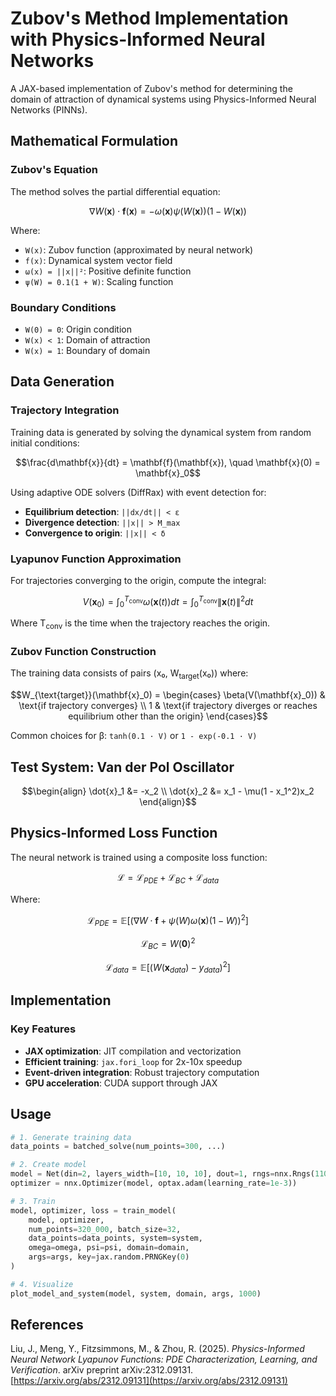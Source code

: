 # Zubov's Method Implementation with Physics-Informed Neural Networks

A JAX-based implementation of Zubov's method for determining the domain of attraction of dynamical systems using Physics-Informed Neural Networks (PINNs).

## Mathematical Formulation

### Zubov's Equation

The method solves the partial differential equation:

$$\nabla W(\mathbf{x}) \cdot \mathbf{f}(\mathbf{x}) = -\omega(\mathbf{x}) \psi(W(\mathbf{x}))(1 - W(\mathbf{x}))$$

Where:
- `W(x)`: Zubov function (approximated by neural network)
- `f(x)`: Dynamical system vector field  
- `ω(x) = ||x||²`: Positive definite function
- `ψ(W) = 0.1(1 + W)`: Scaling function

### Boundary Conditions

- `W(0) = 0`: Origin condition
- `W(x) < 1`: Domain of attraction
- `W(x) = 1`: Boundary of domain

## Data Generation

### Trajectory Integration

Training data is generated by solving the dynamical system from random initial conditions:

$$\frac{d\mathbf{x}}{dt} = \mathbf{f}(\mathbf{x}), \quad \mathbf{x}(0) = \mathbf{x}_0$$

Using adaptive ODE solvers (DiffRax) with event detection for:

- **Equilibrium detection**: `||dx/dt|| < ε`
- **Divergence detection**: `||x|| > M_max`
- **Convergence to origin**: `||x|| < δ`

### Lyapunov Function Approximation

For trajectories converging to the origin, compute the integral:

$$V(\mathbf{x}_0) = \int_0^{T_{\text{conv}}} \omega(\mathbf{x}(t)) dt = \int_0^{T_{\text{conv}}} \|\mathbf{x}(t)\|^2 dt$$

Where T<sub>conv</sub> is the time when the trajectory reaches the origin.

### Zubov Function Construction

The training data consists of pairs (x₀, W<sub>target</sub>(x₀)) where:

$$W_{\text{target}}(\mathbf{x}_0) = \begin{cases}
\beta(V(\mathbf{x}_0)) & \text{if trajectory converges} \\
1 & \text{if trajectory diverges or reaches equilibrium other than the origin}
\end{cases}$$

Common choices for β: `tanh(0.1 · V)` or `1 - exp(-0.1 · V)`

## Test System: Van der Pol Oscillator

$$\begin{align}
\dot{x}_1 &= -x_2 \\
\dot{x}_2 &= x_1 - \mu(1 - x_1^2)x_2
\end{align}$$

## Physics-Informed Loss Function

The neural network is trained using a composite loss function:

$$\mathcal{L} = \mathcal{L}_{PDE} + \mathcal{L}_{BC} + \mathcal{L}_{data}$$

Where:

$$\mathcal{L}_{PDE} = \mathbb{E}\left[(\nabla W \cdot \mathbf{f} + \psi(W)\omega(\mathbf{x})(1-W))^2\right]$$

$$\mathcal{L}_{BC} = W(\mathbf{0})^2$$

$$\mathcal{L}_{data} = \mathbb{E}\left[(W(\mathbf{x}_{data}) - y_{data})^2\right]$$

## Implementation

### Key Features

- **JAX optimization**: JIT compilation and vectorization
- **Efficient training**: `jax.fori_loop` for 2x-10x speedup
- **Event-driven integration**: Robust trajectory computation
- **GPU acceleration**: CUDA support through JAX

## Usage

```python
# 1. Generate training data
data_points = batched_solve(num_points=300, ...)

# 2. Create model
model = Net(din=2, layers_width=[10, 10, 10], dout=1, rngs=nnx.Rngs(1100))
optimizer = nnx.Optimizer(model, optax.adam(learning_rate=1e-3))

# 3. Train
model, optimizer, loss = train_model(
    model, optimizer, 
    num_points=320_000, batch_size=32,
    data_points=data_points, system=system, 
    omega=omega, psi=psi, domain=domain, 
    args=args, key=jax.random.PRNGKey(0)
)

# 4. Visualize
plot_model_and_system(model, system, domain, args, 1000)
```

## References

Liu, J., Meng, Y., Fitzsimmons, M., & Zhou, R. (2025). *Physics-Informed Neural Network Lyapunov Functions: PDE Characterization, Learning, and Verification*. arXiv preprint arXiv:2312.09131. [https://arxiv.org/abs/2312.09131](https://arxiv.org/abs/2312.09131)

